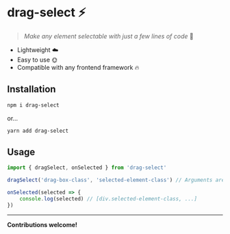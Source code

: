 # drag-select ⚡️

> _Make any element selectable with just a few lines of code_ 👊

-   Lightweight ☁️
-   Easy to use 🌞
-   Compatible with any frontend framework 🔥

## Installation

```bash
npm i drag-select
```

or...

```bash
yarn add drag-select
```

## Usage

```js
import { dragSelect, onSelected } from 'drag-select'

dragSelect('drag-box-class', 'selected-element-class') // Arguments are optional

onSelected(selected => {
    console.log(selected) // [div.selected-element-class, ...]
})
```

---

**Contributions welcome!**

